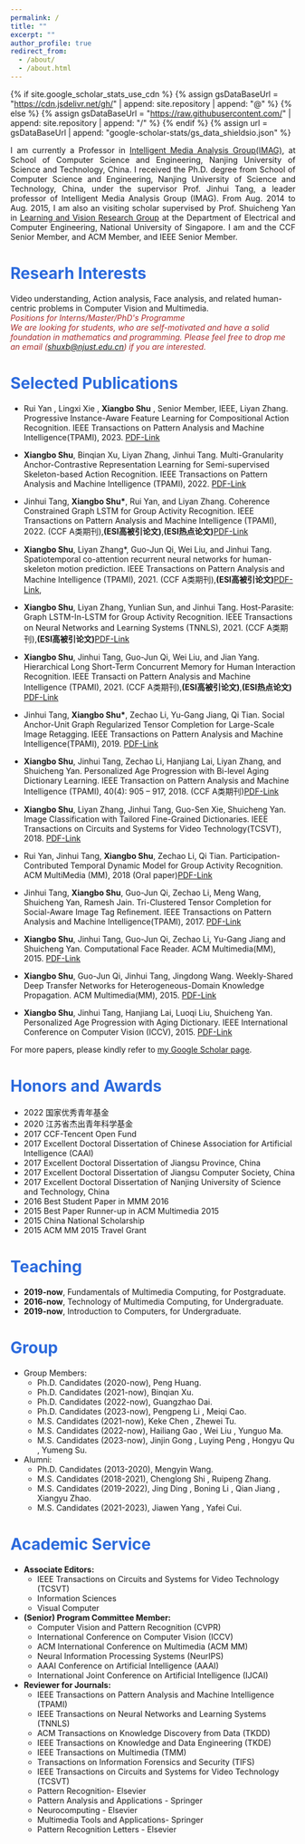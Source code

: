 ```yaml
---
permalink: /
title: ""
excerpt: ""
author_profile: true
redirect_from: 
  - /about/
  - /about.html
---
```


{% if site.google_scholar_stats_use_cdn %}
{% assign gsDataBaseUrl = "https://cdn.jsdelivr.net/gh/" | append: site.repository | append: "@" %}
{% else %}
{% assign gsDataBaseUrl = "https://raw.githubusercontent.com/" | append: site.repository | append: "/" %}
{% endif %}
{% assign url = gsDataBaseUrl | append: "google-scholar-stats/gs_data_shieldsio.json" %}

<span class='anchor' id='about-me'></span>

<p style="text-align: justify;">
I am currently a Professor in 
<a href="https://imag-njust.net/">Intelligent Media Analysis Group(IMAG)</a>, at School of Computer Science and Engineering, Nanjing University of Science and Technology, China. I received the Ph.D. degree from School of Computer Science and Engineering, Nanjing University of Science and Technology, China, under the supervisor Prof. Jinhui Tang, a leader professor of Intelligent Media Analysis Group (IMAG). From Aug. 2014 to Aug. 2015, I am also an visiting scholar supervised by Prof. Shuicheng Yan in <a href="http://www.lv-nus.org/"> Learning and Vision Research Group</a> at the Department of Electrical and Computer Engineering, National University of Singapore. I am and the CCF Senior Member, and ACM Member, and IEEE Senior Member.
</p>
<span class='anchor' id='r-interests'></span>


# <font color="#2B6ADD"> Researh Interests </font>

Video understanding, Action analysis, Face analysis, and related human-centric problems in Computer Vision and Multimedia.
<br>
<font color=Brown>
<i >*Positions for Interns/Master/PhD's Programme*</i>
<br>
 <i>We are looking for students, who are self-motivated and have a solid foundation in mathematics and programming. Please feel free to drop me an email (shuxb@njust.edu.cn) if you are interested.</i>
</font>

<span class='anchor' id='pub'></span>

# <font color="#2B6ADD"> Selected Publications </font>
- Rui Yan , Lingxi Xie , **Xiangbo Shu** , Senior Member, IEEE, Liyan Zhang. Progressive Instance-Aware Feature Learning for Compositional Action Recognition. IEEE Transactions on Pattern Analysis and Machine Intelligence(TPAMI), 2023. [PDF-Link](https://github.com/shuxb104/shuxb104.github.io/blob/main/paper/PIAF.pdf)

- **Xiangbo Shu**, Binqian Xu, Liyan Zhang, Jinhui Tang. Multi-Granularity Anchor-Contrastive Representation Learning for Semi-supervised Skeleton-based Action Recognition. IEEE Transactions on Pattern Analysis and Machine Intelligence (TPAMI), 2022.  [PDF-Link](https://github.com/shuxb104/shuxb104.github.io/blob/main/paper/MGAC.pdf)

- Jinhui Tang, **Xiangbo Shu\***, Rui Yan, and Liyan Zhang. Coherence Constrained Graph LSTM for Group Activity Recognition. IEEE Transactions on Pattern Analysis and Machine Intelligence (TPAMI), 2022. (CCF A类期刊),**(ESI高被引论文)**,**(ESI热点论文)**[PDF-Link](https://github.com/shuxb104/shuxb104.github.io/blob/main/paper/CCGL.pdf)

- **Xiangbo Shu**, Liyan Zhang*, Guo-Jun Qi, Wei Liu, and Jinhui Tang. Spatiotemporal co-attention recurrent neural networks for human-skeleton motion prediction. IEEE Transactions on Pattern Analysis and Machine Intelligence (TPAMI), 2021. (CCF A类期刊),**(ESI高被引论文)**[PDF-Link](https://arxiv.org/pdf/1909.13245.pdf),

- **Xiangbo Shu**, Liyan Zhang, Yunlian Sun, and Jinhui Tang. Host-Parasite: Graph LSTM-In-LSTM for Group Activity Recognition. IEEE Transactions on Neural Networks and Learning Systems (TNNLS), 2021. (CCF A类期刊),**(ESI高被引论文)**[PDF-Link](https://github.com/shuxb104/shuxb104.github.io/blob/main/paper/HPGL.pdf)

- **Xiangbo Shu**, Jinhui Tang, Guo-Jun Qi, Wei Liu, and Jian Yang. Hierarchical Long Short-Term Concurrent Memory for Human Interaction Recognition. IEEE Transacti on Pattern Analysis and Machine Intelligence (TPAMI), 2021. (CCF A类期刊),**(ESI高被引论文)**,**(ESI热点论文)** [PDF-Link](https://arxiv.org/pdf/1811.00270.pdf)

	
- Jinhui Tang, **Xiangbo Shu\***, Zechao Li, Yu-Gang Jiang, Qi Tian. Social Anchor-Unit Graph Regularized Tensor Completion for Large-Scale Image Retagging. IEEE Transactions on Pattern Analysis and Machine Intelligence(TPAMI), 2019. [PDF-Link](https://arxiv.org/pdf/1804.04397.pdf)

- **Xiangbo Shu**, Jinhui Tang, Zechao Li, Hanjiang Lai, Liyan Zhang, and Shuicheng Yan. Personalized Age Progression with Bi-level Aging Dictionary Learning. IEEE Transaction on Pattern Analysis and Machine Intelligence (TPAMI), 40(4): 905 – 917, 2018.  (CCF A类期刊)[PDF-Link](https://arxiv.org/pdf/1706.01039.pdf)

- **Xiangbo Shu**, Liyan Zhang, Jinhui Tang, Guo-Sen Xie, Shuicheng Yan. Image Classification with Tailored Fine-Grained Dictionaries. IEEE Transactions on Circuits and Systems for Video Technology(TCSVT), 2018. [PDF-Link](https://web.archive.org/web/20170517065942id_/http://www.yugangjiang.info:80/publication/TCSVT-Shu.pdf)

- Rui Yan, Jinhui Tang, **Xiangbo Shu**, Zechao Li, Qi Tian. Participation-Contributed Temporal Dynamic Model for Group Activity Recognition. ACM MultiMedia (MM), 2018 (Oral paper)[PDF-Link](https://shuxb104.github.io/paper/PCTDM.pdf)

- Jinhui Tang, **Xiangbo Shu**, Guo-Jun Qi, Zechao Li, Meng Wang, Shuicheng Yan, Ramesh Jain.	Tri-Clustered Tensor Completion for Social-Aware Image Tag Refinement. IEEE Transactions on Pattern Analysis and Machine Intelligence(TPAMI), 2017. [PDF-Link](https://shuxb104.github.io/paper/TTCforTR.pdf)

- **Xiangbo Shu**, Jinhui Tang, Guo-Jun Qi, Zechao Li, Yu-Gang Jiang and Shuicheng Yan. Computational Face Reader. ACM Multimedia(MM), 2015. [PDF-Link](https://link.springer.com/chapter/10.1007/978-3-319-27671-7_10)

- **Xiangbo Shu**, Guo-Jun Qi, Jinhui Tang, Jingdong Wang. Weekly-Shared Deep Transfer Networks for Heterogeneous-Domain Knowledge Propagation. ACM Multimedia(MM), 2015. [PDF-Link](https://shuxb104.github.io/paper/WSDT.pdf)

- **Xiangbo Shu**, Jinhui Tang, Hanjiang Lai, Luoqi Liu, Shuicheng Yan. Personalized Age Progression with Aging Dictionary. IEEE International Conference on Computer Vision (ICCV), 2015. [PDF-Link](https://openaccess.thecvf.com/content_iccv_2015/papers/Shu_Personalized_Age_Progression_ICCV_2015_paper.pdf)


For more papers, please kindly refer to [my Google Scholar page](https://scholar.google.com.hk/citations?user=FQfcm5oAAAAJ&hl=zh-CN&oi=ao).






<span class='anchor' id='ha'></span>

# <font color="#2B6ADD"> Honors and Awards </font>
- 2022 国家优秀青年基金
- 2020 江苏省杰出青年科学基金
- 2017 CCF-Tencent Open Fund
- 2017 Excellent Doctoral Dissertation of Chinese Association for Artificial Intelligence (CAAI)
- 2017 Excellent Doctoral Dissertation of Jiangsu Province, China
- 2017 Excellent Doctoral Dissertation of Jiangsu Computer Society, China
- 2017 Excellent Doctoral Dissertation of Nanjing University of Science and Technology, China
- 2016 Best Student Paper in MMM 2016
- 2015 Best Paper Runner-up in ACM Multimedia 2015
- 2015 China National Scholarship
- 2015 ACM MM 2015 Travel Grant

<span class='anchor' id='teach'></span>

# <font color="#2B6ADD"> Teaching </font>
- **2019-now**, Fundamentals of Multimedia Computing, for Postgraduate.
- **2016-now**, Technology of Multimedia Computing, for Undergraduate.
- **2019-now**, Introduction to Computers, for Undergraduate.

<span class='anchor' id='group'></span>

# <font color="#2B6ADD"> Group </font>
+ Group Members:
  + Ph.D. Candidates (2020-now), Peng Huang.
  + Ph.D. Candidates (2021-now), Binqian Xu.
  + Ph.D. Candidates (2022-now), Guangzhao Dai.
  + Ph.D. Candidates (2023-now), Pengpeng Li , Meiqi Cao.
  + M.S. Candidates (2021-now), Keke Chen , Zhewei Tu.
  + M.S. Candidates (2022-now), Hailiang Gao , Wei Liu , Yunguo Ma.
  + M.S. Candidates (2023-now), Jinjin Gong , Luying Peng , Hongyu Qu , Yumeng Su.
+ Alumni:
  + Ph.D. Candidates (2013-2020), Mengyin Wang.
  + M.S. Candidates (2018-2021), Chenglong Shi , Ruipeng Zhang.
  + M.S. Candidates (2019-2022), Jing Ding , Boning Li , Qian Jiang , Xiangyu Zhao.
  + M.S. Candidates (2021-2023), Jiawen Yang , Yafei Cui.
<span class='anchor' id='Service'></span>

# <font color="#2B6ADD"> Academic Service </font>
+ **Associate Editors:**
  - IEEE Transactions on Circuits and Systems for Video Technology (TCSVT)
  - Information Sciences
  - Visual Computer
+ **(Senior) Program Committee Member:**
  - Computer Vision and Pattern Recognition (CVPR)
  - International Conference on Computer Vision (ICCV)
  - ACM International Conference on Multimedia (ACM MM) 
  - Neural Information Processing Systems (NeurIPS)
  - AAAI Conference on Artificial Intelligence (AAAI)
  - International Joint Conference on Artificial Intelligence (IJCAI)
+ **Reviewer for Journals:**
  - IEEE Transactions on Pattern Analysis and Machine Intelligence (TPAMI)
  - IEEE Transactions on Neural Networks and Learning Systems (TNNLS)
  - ACM Transactions on Knowledge Discovery from Data (TKDD)
  - IEEE Transactions on Knowledge and Data Engineering (TKDE)
  - IEEE Transactions on Multimedia (TMM)
  - Transactions on Information Forensics and Security (TIFS)
  - IEEE Transactions on Circuits and Systems for Video Technology (TCSVT)
  - Pattern Recognition- Elsevier
  - Pattern Analysis and Applications - Springer
  - Neurocomputing - Elsevier
  - Multimedia Tools and Applications- Springer
  - Pattern Recognition Letters - Elsevier

